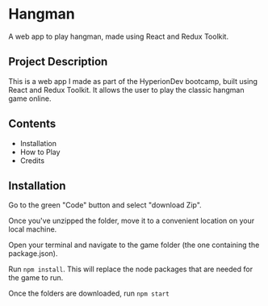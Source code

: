 # Hangman

A web app to play hangman, made using React and Redux Toolkit.

## Project Description

This is a web app I made as part of the HyperionDev bootcamp, built using React and Redux Toolkit. 
It allows the user to play the classic hangman game online.

## Contents
* Installation
* How to Play
* Credits


## Installation

Go to the green "Code" button and select "download Zip".

Once you've unzipped the folder, move it to a convenient location on your local machine.

Open your terminal and navigate to the game folder (the one containing the package.json).

Run `npm install`. This will replace the node packages that are needed for the game to run.

Once the folders are downloaded, run `npm start`


